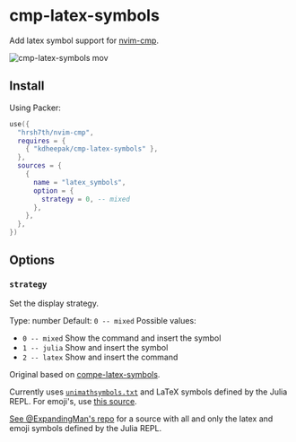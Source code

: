 # cmp-latex-symbols

Add latex symbol support for [nvim-cmp](https://github.com/hrsh7th/nvim-cmp).

![cmp-latex-symbols mov](https://user-images.githubusercontent.com/1813121/130020846-83996c11-b8a6-42a1-ac84-4b16af88a3cb.gif)

## Install

Using Packer:

```lua
use({
  "hrsh7th/nvim-cmp",
  requires = {
    { "kdheepak/cmp-latex-symbols" },
  },
  sources = {
    {
      name = "latex_symbols",
      option = {
        strategy = 0, -- mixed
      },
    },
  },
})
```

## Options

### `strategy`

Set the display strategy.

Type: number
Default: `0 -- mixed`
Possible values:

- `0 -- mixed` Show the command and insert the symbol
- `1 -- julia` Show and insert the symbol
- `2 -- latex` Show and insert the command

Original based on [compe-latex-symbols](https://github.com/GoldsteinE/compe-latex-symbols/).

Currently uses [`unimathsymbols.txt`](http://milde.users.sourceforge.net/LUCR/Math/data/unimathsymbols.txt) and LaTeX symbols defined by the Julia REPL.
For emoji's, use [this source](https://github.com/hrsh7th/cmp-emoji).

[See @ExpandingMan's repo](https://gitlab.com/ExpandingMan/cmp-latex/) for a source with all and only the latex and emoji symbols defined by the Julia REPL.

<!-- vim: set ft=markdown: -->